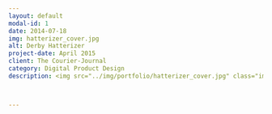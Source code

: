 ```yaml
---
layout: default
modal-id: 1
date: 2014-07-18
img: hatterizer_cover.jpg
alt: Derby Hatterizer
project-date: April 2015
client: The Courier-Journal
category: Digital Product Design
description: <img src="../img/portfolio/hatterizer_cover.jpg" class="img-responsive img-centered" alt"Hatterizer Cover"><h3><a href="http://interactives.courier-journal.com/projects/derby-hatterizer/" target="_blank">See the live project!</a></h3><p><div class = "portfolio-desc"><h3>Concept Overview</h3><p>The Derby Hatterizer is a web app that maximizes the fashion frenzy in Louisville surrounding the Kentucky Derby. It allows users to take/upload their photos and digitally place a Kentucky Derby hat on their heads, or even design their own. The user can then share their final image on social media.</p><h3>Challenge</h3><p>Stakeholders at the Courier-Journal wanted to provide a unique Kentucky Derby-themed digital experience for their online subscribers. The goal was to generate social engagement by having users participate in using a digital product and sharing the result on social media. We would measure success of the project based on unique visitors to the interactive project as well as generated social engagement (Facebook shares) from our younger online subscribers. Personas, matched with our internal metrics, were used to help us understand the online habits of our target user.</p><img src="../img/portfolio/hatterizer_persona.jpg" class="img-responsive img-centered" alt"Persona"><h3>Process</h3><h4>Brainstorm</h4><p>I co-lead brainstorming sessions with stakeholders to come up with ideas concerning what digital product we could deliver. The initial thought was that we could create a simple website that allowed the users to decorate cartoon-stylized horses. I quickly created a mockup of such a product and took a sample of about twenty people in our target age range and performed some initial user testing (based on opinion of the concept alone), the result wasn’t as engaging as we initially thought. Polled potential users couldn’t see themselves spending time decorating a cartoon horse and sharing the images with their friends. Back to the drawing board.</p><img src="../img/portfolio/hatterizer_horse.jpg" class="img-responsive img-centered" alt"Original Horse Idea"><p>I then had the thought that, perhaps, if the interactive was a bit more user-centric, we could increase engagement and promote social interaction. Perhaps instead of designing and decorating horses, the user could upload a photo of themselves and design their own Kentucky Derby hat? We discussed the idea in another brainstorming session and the idea ended up running parallel to an idea of one of the primary stakeholders - and thus the Derby Hatterizer was born.</p><h4>Competitive Analysis</h4><p>I did a little bit of digging to see if anyone else had produced a similar product. I did this to see if there would be any overlap in the product that we were creating. I also wanted to see what was successful about similar projects and to see if I could learn from any pitfalls in the competitor’s project. In this case the Indy Star had previously produced a similar interactive featuring the Indiana Colt’s quarterback’s neck-beard, or, “Neard". Screen capture below:</p><img src="../img/portfolio/hatterizer_neard.jpg" class="img-responsive img-centered" alt"IndyStar Neard Interactive"><p>From this analysis I was able to see that once the user went through the process of uploading their photo and placing the beard on their face, in order to share their photo they were required to download the image to their local drive and the manually upload to Facebook. This was simply too bulky and added too many stress points on the user. I knew going forward in the design of our interactive the process of taking/uploading the image and sharing to social media had to be more streamlined.</p><p>I also did a competitive analysis on a few high-end fashion website that sold hats to see if anyone had tackled the complex task of placing a simulated hat on an uploaded image.</p><h4>Sketch/Task Flow</h4><p>Coming out of the brainstorm sessions we knew we wanted to have a mobile and desktop experience, so I created a series of sketches to get a feel for the layout and overall UX of the interactive.</p><p>Since the stakeholders decided that they wanted to focus on the desktop version of the interactive and then complete the mobile version after the desktop was completed, I decided that I would design the desktop version for a screen size of 1024x768. This ensured that if time didn't allow for the mobile version we would at least be able to have the interactive viewed on tablet as well as desktop.</p><img src="../img/portfolio/hatterizer_sketch.jpg" class="img-responsive img-centered" alt"Hatterizer Sketches"><img src="../img/portfolio/hatterizer_taskflow.jpg" class="img-responsive img-centered" alt"Hatterizer Task Flow"></p><h4>Hi-Fi Mock up</h4><p>I created high-fidelity mockups at several key interaction points. Our developer then started coding the interactive based on our discussions of usability, the low fidelity wireframes and these higher fidelity mockups. I would have preferred that we create lower fidelity prototypes and completed task analysis usability testing, however, time constraints did not allow it.</p><img src="../img/portfolio/hatterizer_hi-fi_mockups.jpg" class="img-responsive img-centered" alt"Hatterizer Hi-Fi"><p>I also created a high fidelity interactive mockup using inVision so the Courier-Journal advertising department could show potential sponsors.</p></p><h4>Usability Testing</h4><p>After the high fidelity prototype was completed (basically a Beta version of the project), I was then able to complete a few unmoderated usability tests.</p><h3>Revisions and Launch</h3><p>I presented the stakeholders with some of the findings from the usability testing and proposed alterations to the digital product. I then took the key insights from the usability testing and implemented some changes within the product. Notably after a heuristic review I noticed that we were fighting an uphill battle with our icons. I clarified some of the iconography and made a few adjustments to how the user manipulated the hat objects. Once the major revisions were made to stakeholders’ acceptance we launched the product.</p><p>Due to time constraints and other projects that the Courier-Journal wanted to launch for the Kentucky Derby coverage, the stakeholders opted to forego the mobile version.</p><h3>Results</h3><p>The product received over 1500 unique views to the page. There were numerous submissions to the CJ curated gallery, and many Facebook shares. Overall a successful project&#59; however, I regret not pushing the for a mobile-first development of this project. Many users approached me about the product and mentioned that they were trying to use the product from their phone and mentioned difficulties using the interactive from their mobile device. Going forward I will both be thinking of, and encouraging a mobile-first implementation on our digital products.</p></div>



---
```

